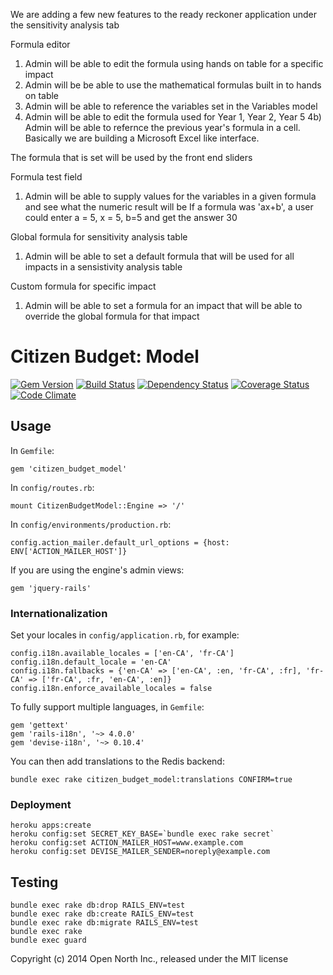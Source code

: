 We are adding a few new features to the ready reckoner application under the
sensitivity analysis tab

Formula editor

1) Admin will be able to edit the formula using hands on table for a specific impact
2) Admin will be be able to use the mathematical formulas built in to hands on table
3) Admin will be able to reference the variables set in the Variables model
4) Admin will be able to edit the formula used for Year 1, Year 2, Year 5
4b) Admin will be able to refernce the previous year's formula in a cell.  Basically we are building a Microsoft Excel like interface.

The formula that is set will be used by the front end sliders

Formula test field

1) Admin will be able to supply values for the variables in a given formula and see what the numeric result will be
  If a formula was 'ax+b', a user could enter a = 5, x = 5, b=5 and get the answer 30

Global formula for sensitivity analysis table

1) Admin will be able to set a default formula that will be used for all impacts in a sensistivity analysis table

Custom formula for specific impact

1) Admin will be able to set a formula for an impact that will be able to override the global formula for that impact

# Citizen Budget: Model

[![Gem Version](https://badge.fury.io/rb/citizen_budget_model.svg)](http://badge.fury.io/rb/citizen_budget_model)
[![Build Status](https://secure.travis-ci.org/opennorth/citizen_budget_model.png)](http://travis-ci.org/opennorth/citizen_budget_model)
[![Dependency Status](https://gemnasium.com/opennorth/citizen_budget_model.png)](https://gemnasium.com/opennorth/citizen_budget_model)
[![Coverage Status](https://coveralls.io/repos/opennorth/citizen_budget_model/badge.png?branch=master)](https://coveralls.io/r/opennorth/citizen_budget_model)
[![Code Climate](https://codeclimate.com/github/opennorth/citizen_budget_model.png)](https://codeclimate.com/github/opennorth/citizen_budget_model)

## Usage

In `Gemfile`:

    gem 'citizen_budget_model'

In `config/routes.rb`:

    mount CitizenBudgetModel::Engine => '/'

In `config/environments/production.rb`:

    config.action_mailer.default_url_options = {host: ENV['ACTION_MAILER_HOST']}

If you are using the engine's admin views:

    gem 'jquery-rails'

### Internationalization

Set your locales in `config/application.rb`, for example:

    config.i18n.available_locales = ['en-CA', 'fr-CA']
    config.i18n.default_locale = 'en-CA'
    config.i18n.fallbacks = {'en-CA' => ['en-CA', :en, 'fr-CA', :fr], 'fr-CA' => ['fr-CA', :fr, 'en-CA', :en]}
    config.i18n.enforce_available_locales = false

To fully support multiple languages, in `Gemfile`:

    gem 'gettext'
    gem 'rails-i18n', '~> 4.0.0'
    gem 'devise-i18n', '~> 0.10.4'

You can then add translations to the Redis backend:

    bundle exec rake citizen_budget_model:translations CONFIRM=true

### Deployment

    heroku apps:create
    heroku config:set SECRET_KEY_BASE=`bundle exec rake secret`
    heroku config:set ACTION_MAILER_HOST=www.example.com
    heroku config:set DEVISE_MAILER_SENDER=noreply@example.com

## Testing

    bundle exec rake db:drop RAILS_ENV=test
    bundle exec rake db:create RAILS_ENV=test
    bundle exec rake db:migrate RAILS_ENV=test
    bundle exec rake
    bundle exec guard

Copyright (c) 2014 Open North Inc., released under the MIT license
